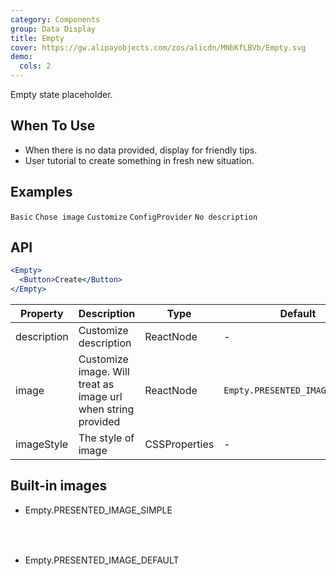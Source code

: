 ```yaml
---
category: Components
group: Data Display
title: Empty
cover: https://gw.alipayobjects.com/zos/alicdn/MNbKfLBVb/Empty.svg
demo:
  cols: 2
---
```


Empty state placeholder.

## When To Use

- When there is no data provided, display for friendly tips.
- User tutorial to create something in fresh new situation.

## Examples

<code src="./demo/basic.tsx">Basic</code>
<code src="./demo/simple.tsx">Chose image</code>
<code src="./demo/customize.tsx">Customize</code>
<code src="./demo/config-provider.tsx">ConfigProvider</code>
<code src="./demo/description.tsx">No description</code>

## API

```jsx
<Empty>
  <Button>Create</Button>
</Empty>
```

| Property | Description | Type | Default | Version |
| --- | --- | --- | --- | --- |
| description | Customize description | ReactNode | - |  |
| image | Customize image. Will treat as image url when string provided | ReactNode | `Empty.PRESENTED_IMAGE_DEFAULT` |  |
| imageStyle | The style of image | CSSProperties | - |  |

## Built-in images

- Empty.PRESENTED_IMAGE_SIMPLE

  <div class="site-empty-buildIn-img site-empty-buildIn-simple"><div>

- Empty.PRESENTED_IMAGE_DEFAULT

  <div class="site-empty-buildIn-img site-empty-buildIn-default"></div>

<style>
  .site-empty-buildIn-img {
    background-repeat: no-repeat;
    background-size: contain;
  }
  .site-empty-buildIn-simple {
    width: 55px;
    height: 35px;
    background-image: url("https://user-images.githubusercontent.com/507615/54591679-b0ceb580-4a65-11e9-925c-ad15b4eae93d.png");
  }
  .site-empty-buildIn-default {
    width: 121px;
    height: 116px;
    background-image: url("https://user-images.githubusercontent.com/507615/54591670-ac0a0180-4a65-11e9-846c-e55ffce0fe7b.png");
  }
  [data-theme="dark"] .site-empty-buildIn-simple {
    background-image: url("https://gw.alipayobjects.com/zos/antfincdn/ldFsHUh3Xh/ea62c5fe-07bb-4fcd-9d35-19220cef372e.png");
  }
  [data-theme="dark"] .site-empty-buildIn-default {
    background-image: url("https://gw.alipayobjects.com/mdn/rms_08e378/afts/img/A*gfq-SoT3wF0AAAAAAAAAAABkARQnAQ");
  }
</style>
